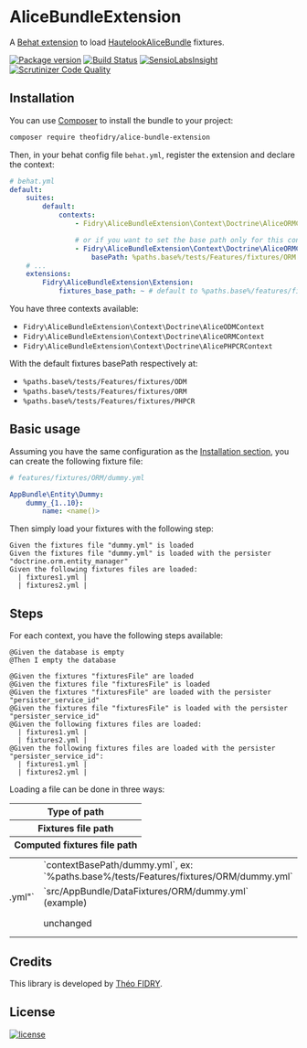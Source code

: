 AliceBundleExtension
======================

A [Behat extension](http://behat.org) to load [HautelookAliceBundle](https://github.com/hautelook/AliceBundle) fixtures.

[![Package version](http://img.shields.io/packagist/vpre/theofidry/alice-bundle-extension.svg?style=flat-square)](https://packagist.org/packages/theofidry/alice-fixtures-extension)
[![Build Status](https://img.shields.io/travis/theofidry/AliceBundleExtension.svg?branch=master&style=flat-square)](https://travis-ci.org/theofidry/AliceBundleExtension?branch=master)
[![SensioLabsInsight](https://img.shields.io/sensiolabs/i/3a633c53-a83d-47d4-aeb5-d3675aa4853d.svg?style=flat-square)](https://insight.sensiolabs.com/projects/3a633c53-a83d-47d4-aeb5-d3675aa4853d)
[![Scrutinizer Code Quality](https://img.shields.io/scrutinizer/g/theofidry/AliceBundleExtension.svg?style=flat-square)](https://scrutinizer-ci.com/g/theofidry/AliceBundleExtension/?branch=master)


## Installation

You can use [Composer](https://getcomposer.org/) to install the bundle to your project:

```bash
composer require theofidry/alice-bundle-extension
```

Then, in your behat config file `behat.yml`, register the extension and declare the context:

```yaml
# behat.yml
default:
    suites:
        default:
            contexts:
                - Fidry\AliceBundleExtension\Context\Doctrine\AliceORMContext

                # or if you want to set the base path only for this context:
                - Fidry\AliceBundleExtension\Context\Doctrine\AliceORMContext:
                    basePath: %paths.base%/tests/Features/fixtures/ORM (default value)
    # ...
    extensions:
        Fidry\AliceBundleExtension\Extension:
            fixtures_base_path: ~ # default to %paths.base%/features/fixtures
```

You have three contexts available:

* `Fidry\AliceBundleExtension\Context\Doctrine\AliceODMContext`
* `Fidry\AliceBundleExtension\Context\Doctrine\AliceORMContext`
* `Fidry\AliceBundleExtension\Context\Doctrine\AlicePHPCRContext`

With the default fixtures basePath respectively at:

* `%paths.base%/tests/Features/fixtures/ODM`
* `%paths.base%/tests/Features/fixtures/ORM`
* `%paths.base%/tests/Features/fixtures/PHPCR`

## Basic usage

Assuming you have the same configuration as the [Installation section](#Installation), you can create the following
fixture file:

```yaml
# features/fixtures/ORM/dummy.yml

AppBundle\Entity\Dummy:
    dummy_{1..10}:
        name: <name()>
```

Then simply load your fixtures with the following step:

```gherkin
Given the fixtures file "dummy.yml" is loaded
Given the fixtures file "dummy.yml" is loaded with the persister "doctrine.orm.entity_manager"
Given the following fixtures files are loaded:
  | fixtures1.yml |
  | fixtures2.yml |
```

## Steps

For each context, you have the following steps available:

```gherkin
@Given the database is empty
@Then I empty the database

@Given the fixtures "fixturesFile" are loaded
@Given the fixtures file "fixturesFile" is loaded
@Given the fixtures "fixturesFile" are loaded with the persister "persister_service_id"
@Given the fixtures file "fixturesFile" is loaded with the persister "persister_service_id"
@Given the following fixtures files are loaded:
  | fixtures1.yml |
  | fixtures2.yml |
@Given the following fixtures files are loaded with the persister "persister_service_id":
  | fixtures1.yml |
  | fixtures2.yml |
```

Loading a file can be done in three ways:

<table>
    <thead style="float: left">
        <tr>
            <th style="display: block">Type of path</th>
            <th style="display: block">Fixtures file path</th>
            <th style="display: block">Computed fixtures file path</th>
        </tr>
    </thead>
    <tbody style="float: right">
        <tr>
            <td>Relative path</td>
            <td>`"dummy.yml"`</td>
            <td>`contextBasePath/dummy.yml`, ex: `%paths.base%/tests/Features/fixtures/ORM/dummy.yml`</td>
        </tr>
        <tr>
            <td>@Bundle path</td>
            <td>`"@AppBundle/DataFixtures/ORM/dummy.yml"`</td>
            <td>`src/AppBundle/DataFixtures/ORM/dummy.yml` (example)</td>
        </tr>
        <tr>
            <td>Absolute path</td>
            <td>`/dummy.yml`</td>
            <td>unchanged</td>
        </tr>
    </tobdy>
</table>


## Credits

This library is developed by [Théo FIDRY](https://github.com/theofidry).


## License

[![license](https://img.shields.io/badge/license-MIT-red.svg?style=flat-square)](LICENSE)
